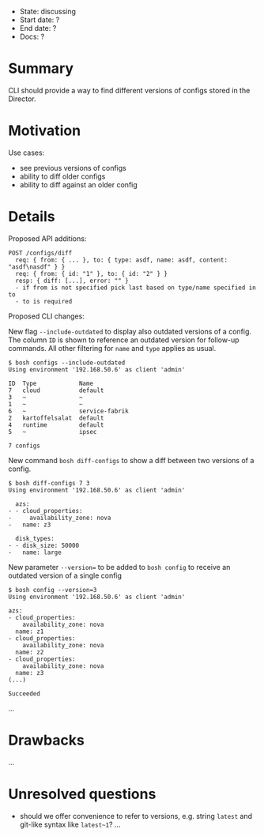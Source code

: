 - State: discussing
- Start date: ?
- End date: ?
- Docs: ?

# Summary

CLI should provide a way to find different versions of configs stored in the Director.

# Motivation

Use cases:

- see previous versions of configs
- ability to diff older configs
- ability to diff against an older config

# Details

Proposed API additions:

```
POST /configs/diff
  req: { from: { ... }, to: { type: asdf, name: asdf, content: "asdf\nasdf" } }
  req: { from: { id: "1" }, to: { id: "2" } }
  resp: { diff: [...], error: "" }
  - if from is not specified pick last based on type/name specified in to
  - to is required
```

Proposed CLI changes:

New flag `--include-outdated` to display also outdated versions of a config. The column `ID` is shown to reference an outdated version for follow-up commands. All other filtering for `name` and `type` applies as usual.
```
$ bosh configs --include-outdated
Using environment '192.168.50.6' as client 'admin'

ID  Type            Name
7   cloud           default
3   ~               ~
1   ~               ~
6   ~               service-fabrik
2   kartoffelsalat  default
4   runtime         default
5   ~               ipsec

7 configs
```

New command `bosh diff-configs` to show a diff between two versions of a config.
```
$ bosh diff-configs 7 3
Using environment '192.168.50.6' as client 'admin'

  azs:
- - cloud_properties:
-     availability_zone: nova
-   name: z3

  disk_types:
- - disk_size: 50000
-   name: large
```

New parameter `--version=` to be added to `bosh config` to receive an outdated version of a single config
```
$ bosh config --version=3
Using environment '192.168.50.6' as client 'admin'

azs:
- cloud_properties:
    availability_zone: nova
  name: z1
- cloud_properties:
    availability_zone: nova
  name: z2
- cloud_properties:
    availability_zone: nova
  name: z3
(...)

Succeeded
```

...

# Drawbacks

...

# Unresolved questions
* should we offer convenience to refer to versions, e.g. string `latest` and git-like syntax like `latest~1`?
...
